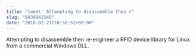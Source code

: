 ```yaml
---
title: "tweet: Attempting to disassemble then r"
slug: "9439941549"
date: "2010-02-21T18:56:52+00:00"
---
```

Attempting to disassemble then re-engineer a RFID device library for Linux from a commercial Windows DLL.